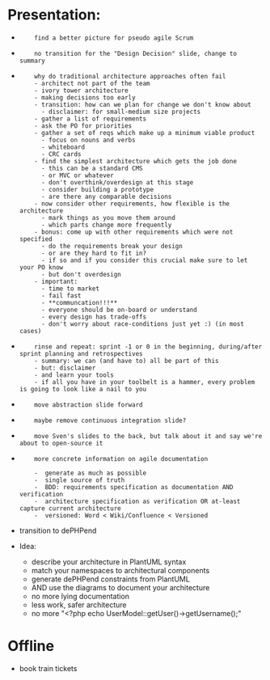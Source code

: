 # Presentation:

-         find a better picture for pseudo agile Scrum

-         no transition for the "Design Decision" slide, change to summary

-         why do traditional architecture approaches often fail
          - architect not part of the team
          - ivory tower architecture
          - making decisions too early
          - transition: how can we plan for change we don't know about
            - disclaimer: for small-medium size projects
          - gather a list of requirements
          - ask the PO for priorities
          - gather a set of reqs which make up a minimum viable product
            - focus on nouns and verbs
            - whiteboard
            - CRC cards
          - find the simplest architecture which gets the job done
            - this can be a standard CMS
            - or MVC or whatever
            - don't overthink/overdesign at this stage
            - consider building a prototype
            - are there any comparable decisions
          - now consider other requirements, how flexible is the architecture
            - mark things as you move them around
            - which parts change more frequently
          - bonus: come up with other requirements which were not specified
            - do the requirements break your design
            - or are they hard to fit in?
            - if so and if you consider this crucial make sure to let your PO know
            - but don't overdesign
          - important:
            - time to market
            - fail fast
            - **communcation!!!**
            - everyone should be on-board or understand
            - every design has trade-offs
            - don't worry about race-conditions just yet :) (in most cases)
-         rinse and repeat: sprint -1 or 0 in the beginning, during/after sprint planning and retrospectives
          - summary: we can (and have to) all be part of this
          - but: disclaimer
          - and learn your tools
          - if all you have in your toolbelt is a hammer, every problem is going to look like a nail to you 

-         move abstraction slide forward

-         maybe remove continuous integration slide?

-         move Sven's slides to the back, but talk about it and say we're about to open-source it

-         more concrete information on agile documentation

          -  generate as much as possible
          -  single source of truth
          -  BDD: requirements specification as documentation AND verification
          -  architecture specification as verification OR at-least capture current architecture
          -  versioned: Word < Wiki/Confluence < Versioned


-   transition to dePHPend

-   Idea:

    -  describe your architecture in PlantUML syntax
    -  match your namespaces to architectural components
    -  generate dePHPend constraints from PlantUML
    -  AND use the diagrams to document your architecture
    -  no more lying documentation
    -  less work, safer architecture 
    -  no more "<?php echo UserModel::getUser()->getUsername();"

# Offline

-  book train tickets
